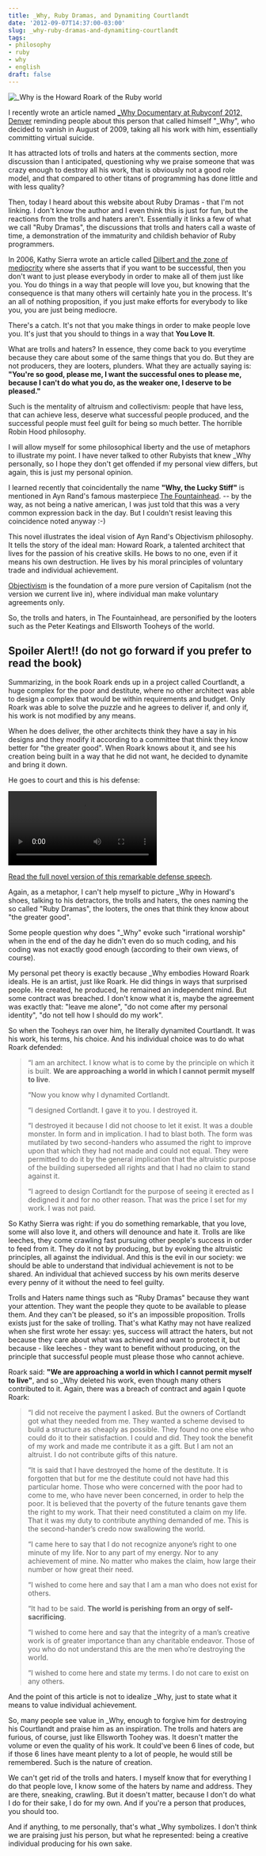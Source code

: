 ```yaml
---
title: _Why, Ruby Dramas, and Dynamiting Courtlandt
date: '2012-09-07T14:37:00-03:00'
slug: _why-ruby-dramas-and-dynamiting-courtlandt
tags:
- philosophy
- ruby
- why
- english
draft: false
---
```


![_Why is the Howard Roark of the Ruby world](http://s3.amazonaws.com/akitaonrails/assets/image_asset/image/22/why_fountainhead.jpg)

I recently wrote an article named [_Why Documentary at Rubyconf 2012, Denver](http://www.akitaonrails.com/2012/09/03/why-documentary-at-rubyconf-2012-denver) reminding people about this person that called himself "_Why", who decided to vanish in August of 2009, taking all his work with him, essentially committing virtual suicide.

It has attracted lots of trolls and haters at the comments section, more discussion than I anticipated, questioning why we praise someone that was crazy enough to destroy all his work, that is obviously not a good role model, and that compared to other titans of programming has done little and with less quality?

Then, today I heard about this website about Ruby Dramas - that I'm not linking. I don't know the author and I even think this is just for fun, but the reactions from the trolls and haters aren't. Essentially it links a few of what we call "Ruby Dramas", the discussions that trolls and haters call a waste of time, a demonstration of the immaturity and childish behavior of Ruby programmers.

In 2006, Kathy Sierra wrote an article called [Dilbert and the zone of mediocrity](http://headrush.typepad.com/creating_passionate_users/2006/10/dilbert_and_the.html) where she asserts that if you want to be successful, then you don't want to just please everybody in order to make all of them just like you. You do things in a way that people will love you, but knowing that the consequence is that many others will certainly hate you in the process. It's an all of nothing proposition, if you just make efforts for everybody to like you, you are just being mediocre.

There's a catch. It's not that you make things in order to make people love you. It's just that you should to things in a way that **You Love It**. 

What are trolls and haters? In essence, they come back to you everytime because they care about some of the same things that you do. But they are not producers, they are looters, plunders. What they are actually saying is: __"You're so good, please me, I want the successful ones to please me, because I can't do what you do, as the weaker one, I deserve to be pleased."__

Such is the mentality of altruism and collectivism: people that have less, that can achieve less, deserve what successful people produced, and the successful people must feel guilt for being so much better. The horrible Robin Hood philosophy.

I will allow myself for some philosophical liberty and the use of metaphors to illustrate my point. I have never talked to other Rubyists that knew _Why personally, so I hope they don't get offended if my personal view differs, but again, this is just my personal opinion. 

I learned recently that coincidentally the name **"Why, the Lucky Stiff"** is mentioned in Ayn Rand's famous masterpiece [The Fountainhead](http://en.wikipedia.org/wiki/Talk:Why_the_lucky_stiff#Real_name). -- by the way, as not being a native american, I was just told that this was a very common expression back in the day. But I couldn't resist leaving this coincidence noted anyway :-)

This novel illustrates the ideal vision of Ayn Rand's Objectivism philosophy. It tells the story of the ideal man: Howard Roark, a talented architect that lives for the passion of his creative skills. He bows to no one, even if it means his own destruction. He lives by his moral principles of voluntary trade and individual achievement.

[Objectivism](http://bit.ly/P1H10f) is the foundation of a more pure version of Capitalism (not the version we current live in), where individual man make voluntary agreements only. 

So, the trolls and haters, in The Fountainhead, are personified by the looters such as the Peter Keatings and Ellsworth Tooheys of the world. 

## Spoiler Alert!! (do not go forward if you prefer to read the book)

Summarizing, in the book Roark ends up in a project called Courtlandt, a huge complex for the poor and destitute, where no other architect was able to design a complex that would be within requirements and budget. Only Roark was able to solve the puzzle and he agrees to deliver if, and only if, his work is not modified by any means.

When he does deliver, the other architects think they have a say in his designs and they modify it according to a committee that think they know better for "the greater good". When Roark knows about it, and see his creation being built in a way that he did not want, he decided to dynamite and bring it down.

He goes to court and this is his defense:

<div class="video-container">
    <video controls>
        <source src="https://s3.us-east-2.amazonaws.com/blip.tv/Akitaonrails-TheFountainheadDefesaDeHowardRoark654.m4v.mp4">
        Your browser does not support the video tag. [Direct Link](https://s3.us-east-2.amazonaws.com/blip.tv/Akitaonrails-TheFountainheadDefesaDeHowardRoark654.m4v.mp4)
    </video>
</div>

[Read the full novel version of this remarkable defense speech](http://www.nasonart.com/personal/lifelessons/fountainhead.html).

Again, as a metaphor, I can't help myself to picture _Why in Howard's shoes, talking to his detractors, the trolls and haters, the ones naming the so called "Ruby Dramas", the looters, the ones that think they know about "the greater good".

Some people question why does "_Why" evoke such "irrational worship" when in the end of the day he didn't even do so much coding, and his coding was not exactly good enough (according to their own views, of course).

My personal pet theory is exactly because _Why embodies Howard Roark ideals. He is an artist, just like Roark. He did things in ways that surprised people. He created, he produced, he remained an independent mind. But some contract was breached. I don't know what it is, maybe the agreement was exactly that: "leave me alone", "do not come after my personal identity", "do not tell how I should do my work".

So when the Tooheys ran over him, he literally dynamited Courtlandt. It was his work, his terms, his choice. And his individual choice was to do what Roark defended:

> “I am an architect. I know what is to come by the principle on which it is built. **We are approaching a world in which I cannot permit myself to live**.
>
> “Now you know why I dynamited Cortlandt.
> 
> “I designed Cortlandt. I gave it to you. I destroyed it.
>
> “I destroyed it because I did not choose to let it exist. It was a double monster. In form and in implication. I had to blast both. The form was mutilated by two second-handers who assumed the right to improve upon that which they had not made and could not equal. They were permitted to do it by the general implication that the altruistic purpose of the building superseded all rights and that I had no claim to stand against it.
>
> “I agreed to design Cortlandt for the purpose of seeing it erected as I dedigned it and for no other reason. That was the price I set for my work. I was not paid.

So Kathy Sierra was right: if you do something remarkable, that you love, some will also love it, and others will denounce and hate it. Trolls are like leeches, they come crawling fast pursuing other people's success in order to feed from it. They do it not by producing, but by evoking the altruistic principles, all against the individual. And this is the evil in our society: we should be able to understand that individual achievement is not to be shared. An individual that achieved success by his own merits deserve every penny of it without the need to feel guilty.

Trolls and Haters name things such as "Ruby Dramas" because they want your attention. They want the people they quote to be available to please them. And they can't be pleased, so it's an impossible proposition. Trolls exists just for the sake of trolling. That's what Kathy may not have realized when she first wrote her essay: yes, success will attract the haters, but not because they care about what was achieved and want to protect it, but because - like leeches - they want to benefit without producing, on the principle that successful people must please those who cannot achieve.

Roark said: __"We are approaching a world in which I cannot permit myself to live"__, and so _Why deleted his work, even though many others contributed to it. Again, there was a breach of contract and again I quote Roark:

> “I did not receive the payment I asked. But the owners of Cortlandt got what they needed from me. They wanted a scheme devised to build a structure as cheaply as possible. They found no one else who could do it to their satisfaction. I could and did. They took the benefit of my work and made me contribute it as a gift. But I am not an altruist. I do not contribute gifts of this nature.
>
> “It is said that I have destroyed the home of the destitute. It is forgotten that but for me the destitute could not have had this particular home. Those who were concerned with the poor had to come to me, who have never been concerned, in order to help the poor. It is believed that the poverty of the future tenants gave them the right to my work. That their need constituted a claim on my life. That it was my duty to contribute anything demanded of me. This is the second-hander’s credo now swallowing the world.
>
> “I came here to say that I do not recognize anyone’s right to one minute of my life. Nor to any part of my energy. Nor to any achievement of mine. No matter who makes the claim, how large their number or how great their need.
>
> “I wished to come here and say that I am a man who does not exist for others.
>
> “It had to be said. **The world is perishing from an orgy of self-sacrificing**.
>
> “I wished to come here and say that the integrity of a man’s creative work is of greater importance than any charitable endeavor. Those of you who do not understand this are the men who’re destroying the world.
>
> “I wished to come here and state my terms. I do not care to exist on any others.

And the point of this article is not to idealize _Why, just to state what it means to value individual achievement.

So, many people see value in _Why, enough to forgive him for destroying his Courtlandt and praise him as an inspiration. The trolls and haters are furious, of course, just like Ellsworth Toohey was. It doesn't matter the volume or even the quality of his work. It could've been 6 lines of code, but if those 6 lines have meant plenty to a lot of people, he would still be remembered. Such is the nature of creation.

We can't get rid of the trolls and haters. I myself know that for everything I do that people love, I know some of the haters by name and address. They are there, sneaking, crawling. But it doesn't matter, because I don't do what I do for their sake, I do for my own. And if you're a person that produces, you should too.

And if anything, to me personally, that's what _Why symbolizes. I don't think we are praising just his person, but what he represented: being a creative individual producing for his own sake.

